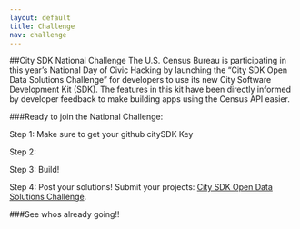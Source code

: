 ```yaml
---
layout: default
title: Challenge
nav: challenge
---
```


##City SDK National Challenge
The U.S. Census Bureau is participating in this year’s National Day of Civic Hacking by launching the “City SDK Open Data Solutions Challenge” for developers to use its new City Software Development Kit (SDK). The features in this kit have been directly informed by developer feedback to make building apps using the Census API easier. 

###Ready to join the National Challenge: 

Step 1: Make sure to get your github citySDK Key 

Step 2: 
<script async src="//widgets.nvite.com/1.0/button.js" data-resource="f11f"></script>

Step 3: Build! 

Step 4: Post your solutions!  Submit your projects: [City SDK Open Data Solutions Challenge](https://www.challenge.gov/).

###See whos already going!!
<script async src="//widgets.nvite.com/1.0/cards.js" data-resource="f11f/guests"></script>
